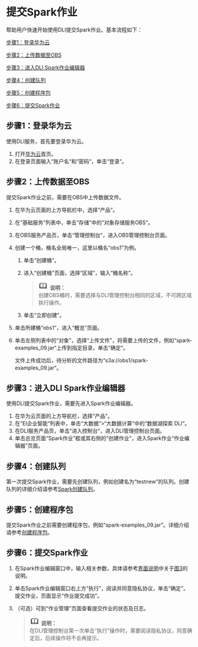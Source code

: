 # 提交Spark作业<a name="dli_01_0375"></a>

帮助用户快速开始使用DLI提交Spark作业。基本流程如下：

[步骤1：登录华为云](#section3751181910618)

[步骤2：上传数据至OBS](#section10891114913473)

[步骤3：进入DLI Spark作业编辑器](#section19012773105034)

[步骤4：创建队列](#section122981023152710)

[步骤5：创建程序包](#section21433273112656)

[步骤6：提交Spark作业](#section21590507141153)

## 步骤1：登录华为云<a name="section3751181910618"></a>

使用DLI服务，首先要登录华为云。

1.  打开[华为云](https://www.huaweicloud.com/)首页。
2.  在登录页面输入“账户名“和“密码“，单击“登录“。

## 步骤2：上传数据至OBS<a name="section10891114913473"></a>

提交Spark作业之前，需要在OBS中上传数据文件。

1.  在华为云页面的上方导航栏中，选择“产品“。
2.  在“基础服务“列表中，单击“存储”中的“对象存储服务OBS”。
3.  在OBS服务产品页，单击“管理控制台“，进入OBS管理控制台页面。
4.  创建一个桶，桶名全局唯一，这里以桶名“obs1”为例。
    1.  单击“创建桶“。
    2.  进入“创建桶”页面，选择“区域”，输入“桶名称”。

        >![](public_sys-resources/icon-note.gif) **说明：**   
        >创建OBS桶时，需要选择与DLI管理控制台相同的区域，不可跨区域执行操作。  

    3.  单击“立即创建”。

5.  单击所建桶“obs1”，进入“概览”页面。
6.  单击左侧列表中的“对象”，选择“上传文件”，将需要上传的文件，例如“spark-examples\_09.jar“上传到指定目录，单击“确定“。

    文件上传成功后，待分析的文件路径为“s3a://obs1/spark-examples\_09.jar“。


## 步骤3：进入DLI Spark作业编辑器<a name="section19012773105034"></a>

使用DLI提交Spark作业，需要先进入Spark作业编辑器。

1.  在华为云页面的上方导航栏，选择“产品“。
2.  在“EI企业智能“列表中，单击“大数据“\>“大数据计算“中的“数据湖探索 DLI“。
3.  在DLI服务产品页，单击“进入控制台“，进入DLI管理控制台页面。
4.  单击总览页面“Spark作业”框或其右侧的“创建作业”，进入Spark作业“作业编辑器”页面。

## 步骤4：创建队列<a name="section122981023152710"></a>

第一次提交Spark作业，需要先创建队列，例如创建名为“testnew”的队列。创建队列的详细介绍请参考[Spark创建队列](Spark创建队列.md)。

## 步骤5：创建程序包<a name="section21433273112656"></a>

提交Spark作业之前需要创建程序包，例如“spark-examples\_09.jar”。详细介绍请参考[创建程序包](创建程序包.md)。

## 步骤6：提交Spark作业<a name="section21590507141153"></a>

1.  在Spark作业编辑窗口中，输入相关参数，具体请参考[界面说明](Spark作业编辑器.md#zh-cn_topic_0115200017_zh-cn_topic_0093946815_section56922894165137)中关于[图3](Spark作业编辑器.md#zh-cn_topic_0115200017_fig12259471592)的说明。
2.  单击Spark作业编辑窗口右上方“执行”，阅读并同意隐私协议，单击“确定”。提交作业，页面显示“作业提交成功”。
3.  （可选）可到“作业管理”页面查看提交作业的状态及日志。

    >![](public_sys-resources/icon-note.gif) **说明：**   
    >在DLI管理控制台第一次单击“执行”操作时，需要阅读隐私协议，同意确定后，后续操作将不会再提示。  


